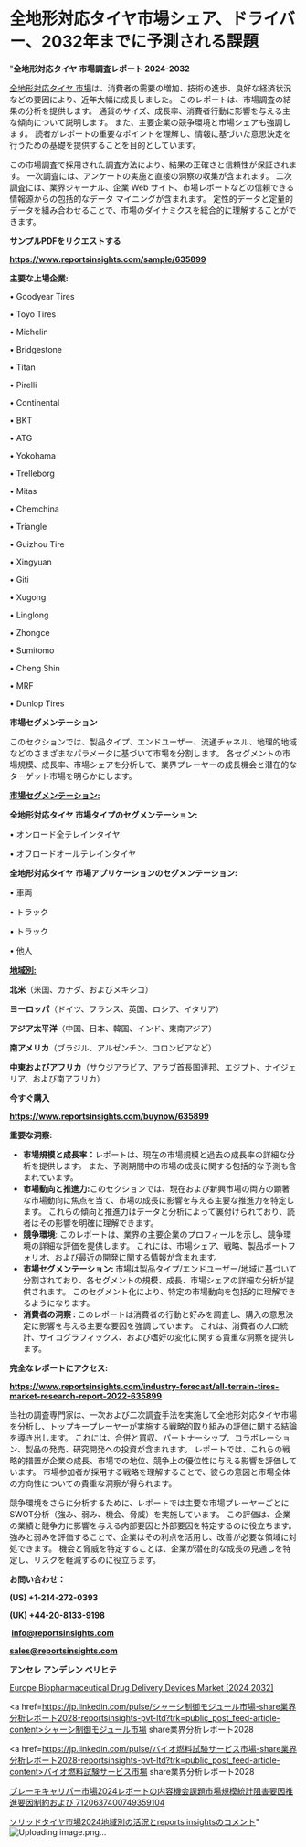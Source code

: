 # 全地形対応タイヤ市場シェア、ドライバー、2032年までに予測される課題

"<strong>全地形対応タイヤ 市場調査レポート 2024-2032</strong>

<a href=https://www.reportsinsights.com/sample/635899>全地形対応タイヤ 市場</a>は、消費者の需要の増加、技術の進歩、良好な経済状況などの要因により、近年大幅に成長しました。 このレポートは、市場調査の結果の分析を提供します。 通貨のサイズ、成長率、消費者行動に影響を与える主な傾向について説明します。 また、主要企業の競争環境と市場シェアも強調します。 読者がレポートの重要なポイントを理解し、情報に基づいた意思決定を行うための基礎を提供することを目的としています。

この市場調査で採用された調査方法により、結果の正確さと信頼性が保証されます。 一次調査には、アンケートの実施と直接の洞察の収集が含まれます。 二次調査には、業界ジャーナル、企業 Web サイト、市場レポートなどの信頼できる情報源からの包括的なデータ マイニングが含まれます。 定性的データと定量的データを組み合わせることで、市場のダイナミクスを総合的に理解することができます。

<strong><b>サンプルPDFをリクエストする</b></strong>

<a href=https://www.reportsinsights.com/sample/635899><strong><u>https://www.reportsinsights.com/sample/635899</u></strong></a>

<strong>主要な上場企業:</strong>

• Goodyear Tires

• Toyo Tires

• Michelin

• Bridgestone

• Titan

• Pirelli

• Continental

• BKT

• ATG

• Yokohama

• Trelleborg

• Mitas

• Chemchina

• Triangle

• Guizhou Tire

• Xingyuan

• Giti

• Xugong

• Linglong

• Zhongce

• Sumitomo

• Cheng Shin

• MRF

• Dunlop Tires

<strong>市場セグメンテーション</strong>

このセクションでは、製品タイプ、エンドユーザー、流通チャネル、地理的地域などのさまざまなパラメータに基づいて市場を分割します。 各セグメントの市場規模、成長率、市場シェアを分析して、業界プレーヤーの成長機会と潜在的なターゲット市場を明らかにします。

<strong><u>市場セグメンテーション</u></strong><strong><u>:</u></strong>

<strong>全地形対応タイヤ 市場タイプのセグメンテーション:</strong>

• オンロード全テレインタイヤ

• オフロードオールテレインタイヤ

<strong>全地形対応タイヤ 市場アプリケーションのセグメンテーション:</strong>

• 車両

• トラック

• トラック

• 他人

<strong><u>地域別</u></strong><strong><u>:</u></strong>

<strong>北米</strong>（米国、カナダ、およびメキシコ）

<strong>ヨーロッパ</strong>（ドイツ、フランス、英国、ロシア、イタリア）

<strong>アジア太平洋</strong>（中国、日本、韓国、インド、東南アジア）

<strong>南アメリカ</strong>（ブラジル、アルゼンチン、コロンビアなど）

<strong>中東およびアフリカ</strong>（サウジアラビア、アラブ首長国連邦、エジプト、ナイジェリア、および南アフリカ）

<strong>今すぐ購入</strong>

<a href=https://www.reportsinsights.com/buynow/635899><strong><u>https://www.reportsinsights.com/buynow/635899</u></strong></a>

<strong>重要な洞察:</strong>
<ul>
  <li><strong>市場規模と成長率：</strong>レポートは、現在の市場規模と過去の成長率の詳細な分析を提供します。 また、予測期間中の市場の成長に関する包括的な予測も含まれています。</li>
  <li><strong>市場動向と推進力:</strong>このセクションでは、現在および新興市場の両方の顕著な市場動向に焦点を当て、市場の成長に影響を与える主要な推進力を特定します。 これらの傾向と推進力はデータと分析によって裏付けられており、読者はその影響を明確に理解できます。</li>
  <li><strong>競争環境</strong>: このレポートは、業界の主要企業のプロフィールを示し、競争環境の詳細な評価を提供します。 これには、市場シェア、戦略、製品ポートフォリオ、および最近の開発に関する情報が含まれます。</li>
  <li><strong>市場セグメンテーション: </strong>市場は製品タイプ/エンドユーザー/地域に基づいて分割されており、各セグメントの規模、成長、市場シェアの詳細な分析が提供されます。 このセグメント化により、特定の市場動向を包括的に理解できるようになります。</li>
  <li><strong>消費者の洞察 : </strong>このレポートは消費者の行動と好みを調査し、購入の意思決定に影響を与える主要な要因を強調しています。 これは、消費者の人口統計、サイコグラフィックス、および嗜好の変化に関する貴重な洞察を提供します。</li>
</ul>
<strong>完全なレポートにアクセス:</strong>

<a href=https://www.reportsinsights.com/industry-forecast/all-terrain-tires-market-research-report-2022-635899><strong><u><b>https://www.reportsinsights.com/industry-forecast/all-terrain-tires-market-research-report-2022-635899</b></u></strong></a>

当社の調査専門家は、一次および二次調査手法を実施して全地形対応タイヤ市場を分析し、トップキープレーヤーが実施する戦略的取り組みの評価に関する結論を導き出します。 これには、合併と買収、パートナーシップ、コラボレーション、製品の発売、研究開発への投資が含まれます。 レポートでは、これらの戦略的措置が企業の成長、市場での地位、競争上の優位性に与える影響を評価しています。 市場参加者が採用する戦略を理解することで、彼らの意図と市場全体の方向性についての貴重な洞察が得られます。

競争環境をさらに分析するために、レポートでは主要な市場プレーヤーごとにSWOT分析（強み、弱み、機会、脅威）を実施しています。 この評価は、企業の業績と競争力に影響を与える内部要因と外部要因を特定するのに役立ちます。 強みと弱みを評価することで、企業はその利点を活用し、改善が必要な領域に対処できます。 機会と脅威を特定することは、企業が潜在的な成長の見通しを特定し、リスクを軽減するのに役立ちます。

<strong>お問い合わせ：</strong>

<strong>(US) +1-214-272-0393</strong>

<strong>(UK) +44-20-8133-9198</strong>

<strong> </strong><a href=info@reportsinsights.com><strong><u>info@reportsinsights.com</u></strong></a>

<a href=sales@reportsinsights.com><strong><u>sales@reportsinsights.com</u></strong></a>

<strong>アンセレ アンデレン ベリヒテ</strong>

<a href=https://www.linkedin.com/pulse/europe-biopharmaceutical-drug-delivery-devices-market-e90bf/>Europe Biopharmaceutical Drug Delivery Devices Market [2024 2032]</a>

<a href=https://jp.linkedin.com/pulse/シャーシ制御モジュール市場-share業界分析レポート2028-reportsinsights-pvt-ltd?trk=public_post_feed-article-content>シャーシ制御モジュール市場 share業界分析レポート2028</a>

<a href=https://jp.linkedin.com/pulse/バイオ燃料試験サービス市場-share業界分析レポート2028-reportsinsights-pvt-ltd?trk=public_post_feed-article-content>バイオ燃料試験サービス市場 share業界分析レポート2028</a>

<a href=https://www.linkedin.com/pulse/ブレーキキャリパー市場2024レポートの内容機会課題市場規模統計阻害要因推進要因制約および-7120637400749359104/>ブレーキキャリパー市場2024レポートの内容機会課題市場規模統計阻害要因推進要因制約および 7120637400749359104</a>

<a href=https://www.linkedin.com/pulse/ソリッドタイヤ市場2024地域別の活況とreports-insightsのコメント-reports-insights-expert-whwmf/>ソリッドタイヤ市場2024地域別の活況とreports insightsのコメント</a>"
![Uploading image.png…]()
